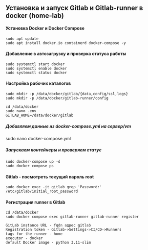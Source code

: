 ## Установка и запуск Gitlab и Gitlab-runner в docker (home-lab)

#### Установка Docker и Docker Compose
```
sudo apt update
sudo apt install docker.io containerd docker-compose -y
```
#### Добавление в автозагрузку и проверка статуса работы
```
sudo systemctl start docker
sudo systemctl enable docker
sudo systemctl status docker
```

#### Настройка рабочих каталогов
``` 
sudo mkdir -p /data/docker/gitlab/{data,config/ssl,logs}
sudo mkdir -p /data/docker/gitlab-runner/config

cd /data/docker
sudo nano .env
GITLAB_HOME=/data/docker/gitlab
```

##### Добавляем данные из docker-compose.yml на сервер/vm 
sudo nano docker-compose.yml

#####  Запускаем контейнеры и проверяем статус 
``` 
sudo docker-compose up -d
sudo docker compose ps
```

#### Gitlab - посмотреть текущий пароль root
``` 
sudo docker exec -it gitlab grep 'Password:' /etc/gitlab/initial_root_password
```
#### Регистрация runner в Gitlab
``` 
cd /data/docker
sudo docker compose exec gitlab-runner gitlab-runner register
```
``` 
GitLab instance URL - fqdn адрес gitlab
Registration token - Gitlab->Settings->CI/CD->Runners
tags for the runner - home
executor - docker
default Docker image - python 3.11-slim
```